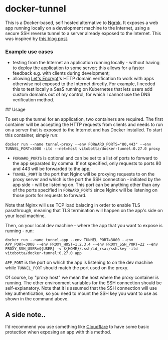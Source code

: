 # docker-tunnel

This is a Docker-based, self hosted alternative to [Ngrok](https://ngrok.com/). It exposes a web app running locally on a development machine to the Internet, using a secure SSH reverse tunnel to a server already exposed to the Internet. This was inspired by [this blog post](https://jerrington.me/posts/2019-01-29-self-hosted-ngrok.html).

### Example use cases

- testing from the Internet an application running locally - without having to deploy the application to some server; this allows for a faster feedback e.g. with clients during development;
- allowing [Let's Encrypt](https://letsencrypt.org/)'s HTTP domain verification to work with apps otherwise not exposed to the Internet directly. For example, I needed this to test locally a SaaS running on Kubernetes that lets users add custom domains out of my control, for which I cannot use the DNS verification method.

## Usage

To set up the tunnel for an application, two containers are required. The first container will be accepting the HTTP requests from clients and needs to run on a server that is exposed to the Internet and has Docker installed. To start this container, simply run:

```
docker run --name tunnel-proxy --env FORWARD_PORTS="80,443" --env TUNNEL_PORT=3000 -itd --net=host vitobotta/docker-tunnel:0.27.0 proxy
```

- `FORWARD_PORTS` is optional and can be set to a list of ports to forward to the app separated by comma. If not specified, only requests to ports 80 and 443 will be forwarded to the app;
- `TUNNEL_PORT` is the port that Nginx will be proxying requests to on the proxy server and which is the port the SSH connection - initiated by the app side - will be listening on. This port can be anything other than any of the ports specified in `FORWARD_PORTS` since Nginx will be listening on those ports for requests to forward.

Note that Nginx will use TCP load balacing in order to enable TLS passthrough, meaning that TLS termination will happen on the app's side on your local machine.


Then, on your local dev machine - where the app that you want to expose is running - run:

```
docker run --name tunnel-app --env TUNNEL_PORT=3000 --env APP_PORT=3000 --env PROXY_HOST=1.2.3.4 --env PROXY_SSH_PORT=22 --env PROXY_SSH_USER=${USER} -v ${HOME}/.ssh/id_rsa:/ssh.key -itd vitobotta/docker-tunnel:0.27.0 app
```

`APP_PORT` is the port on which the app is listening to on the dev machine while `TUNNEL_PORT` should match the port used on the proxy.

Of course, by "proxy host" we mean the host where the proxy container is running. The other environment variables for the SSH connection should be self-explanatory. Note that it is assumed that the SSH connection will use key authentication, so you need to mount the SSH key you want to use as shown in the command above.

## A side note..

I'd recommend you use something like [Cloudflare](https://www.cloudflare.com/) to have some basic protection when exposing an app with this method.
